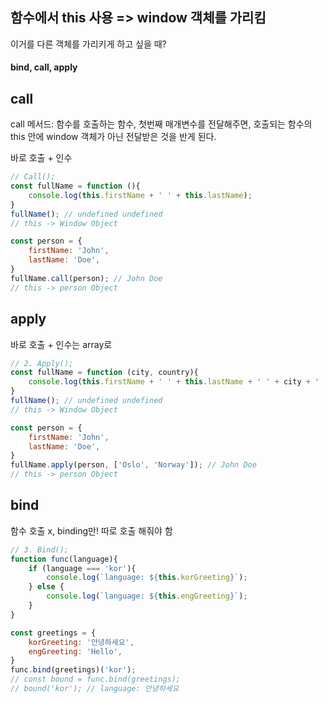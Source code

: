## 함수에서 this 사용 => window 객체를 가리킴
이거를 다른 객체를 가리키게 하고 싶을 때?
#### bind, call, apply

## call
call 메서드: 
함수를 호출하는 함수, 첫번째 매개변수를 전달해주면, 호출되는 함수의 this 안에 window 객체가 아닌 전달받은 것을 반게 된다.

바로 호출 + 인수

```javascript
// Call();
const fullName = function (){
    console.log(this.firstName + ' ' + this.lastName);
}
fullName(); // undefined undefined
// this -> Window Object

const person = {
    firstName: 'John',
    lastName: 'Doe',
}
fullName.call(person); // John Doe
// this -> person Object
```
## apply
바로 호출 + 인수는 array로

```javascript
// 2. Apply();
const fullName = function (city, country){
    console.log(this.firstName + ' ' + this.lastName + ' ' + city + ' ' + country);
}
fullName(); // undefined undefined
// this -> Window Object

const person = {
    firstName: 'John',
    lastName: 'Doe',
}
fullName.apply(person, ['Oslo', 'Norway']); // John Doe
// this -> person Object
```

## bind
함수 호출 x, binding만!
따로 호출 해줘야 함
```javascript
// 3. Bind();
function func(language){
    if (language === 'kor'){
        console.log(`language: ${this.korGreeting}`);
    } else {
        console.log(`language: ${this.engGreeting}`);
    }
}

const greetings = {
    korGreeting: '안녕하세요',
    engGreeting: 'Hello',
}
func.bind(greetings)('kor');
// const bound = func.bind(greetings);
// bound('kor'); // language: 안녕하세요
```